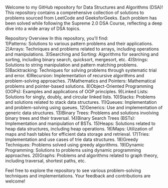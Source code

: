 Welcome to my GitHub repository for Data Structures and Algorithms (DSA)! This repository contains a comprehensive collection of solutions to problems sourced from LeetCode and GeeksforGeeks. Each problem has been solved while following the Supreme 2.0 DSA Course, reflecting a deep dive into a wide array of DSA topics.

Repository Overview
In this repository, you'll find:
</br>
1)Patterns: Solutions to various pattern problems and their applications.
2)Arrays: Techniques and problems related to arrays, including operations and manipulations.
3)Searching and Sorting: Algorithms for searching and sorting, including binary search, quicksort, mergesort, etc.
4)Strings: Solutions to string manipulation and pattern matching problems.
5)Backtracking: Techniques for solving problems through systematic trial and error.
6)Recursion: Implementation of recursive algorithms and problem-solving approaches.
7)Mathematics and Pointers: Mathematical problems and pointer-based solutions.
8)Object-Oriented Programming (OOPs): Examples and applications of OOP principles.
9)Linked Lists: Solutions for singly, doubly, and circular linked lists.
10)Stacks: Problems and solutions related to stack data structures.
11)Queues: Implementation and problem-solving using queues.
12)Generics: Use and implementation of generic data structures.
13)Binary Trees: Problems and solutions involving binary trees and their traversal.
14)Binary Search Trees (BSTs): Implementation and manipulation of BSTs.
15)Heaps: Solutions related to heap data structures, including heap operations.
16)Maps: Utilization of maps and hash tables for efficient data storage and retrieval.
17)Tries: Implementation and use cases of trie data structures.
18)Greedy Techniques: Problems solved using greedy algorithms.
19)Dynamic Programming: Solutions to problems using dynamic programming approaches.
20)Graphs: Problems and algorithms related to graph theory, including traversal, shortest paths, etc.

Feel free to explore the repository to see various problem-solving techniques and implementations. Your feedback and contributions are welcome!

